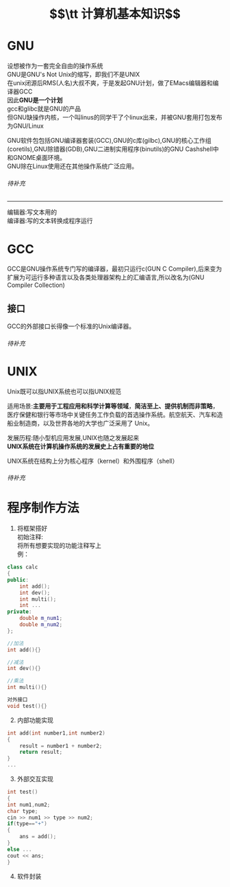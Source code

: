 # $$\tt 计算机基本知识$$
# **GNU**  

设想被作为一套完全自由的操作系统  
GNU是GNU's Not Unix的缩写，即我们不是UNIX  
在unix闭源后RMS(人名)大叔不爽，于是发起GNU计划，做了EMacs编辑器和编译器GCC  
因此**GNU是一个计划**  
gcc和glibc就是GNU的产品  
但GNU缺操作内核，一个叫linus的同学干了个linux出来，并被GNU套用打包发布为GNU/Linux  

GNU软件包包括GNU编译器套装(GCC),GNU的c库(gilbc),GNU的核心工作组(coretils),GNU除错器(GDB),GNU二进制实用程序(binutils)的GNU Cashshell中和GNOME桌面环境。  
GNU除在Linux使用还在其他操作系统广泛应用。
###### 待补充
***
编辑器:写文本用的  
编译器:写的文本转换成程序运行

# **GCC**

GCC是GNU操作系统专门写的编译器，最初只运行c(GUN C Compiler),后来变为扩展为可运行多种语言以及各类处理器架构上的汇编语言,所以改名为(GNU Compiler Collection)
## 接口
GCC的外部接口长得像一个标准的Unix编译器。
###### 待补充
# UNIX
Unix既可以指UNIX系统也可以指UNIX规范  

适用场景:**主要用于工程应用和科学计算等领域**，**简洁至上、提供机制而非策略**，医疗保健和银行等市场中关键任务工作负载的首选操作系统。航空航天、汽车和造船业制造商，以及世界各地的大学也广泛采用了 Unix。  

发展历程:随小型机应用发展,UNIX也随之发展起来  
**UNIX系统在计算机操作系统的发展史上占有重要的地位**

UNIX系统在结构上分为核心程序（kernel）和外围程序（shell）

###### 待补充  

# 程序制作方法  

1. 将框架搭好  
初始注释:   
将所有想要实现的功能注释写上    
例：
```cpp
class calc
{
public:
    int add();
    int dev();
    int multi();
    int ...
private:
    double m_num1;
    double m_num2;
};

//加法
int add(){}

//减法
int dev(){}

//乘法
int multi(){}

对外接口
void test(){}

```

2. 内部功能实现
```cpp
int add(int number1,int number2)
{
    result = number1 + number2;
    return result;
}
...
```

3. 外部交互实现
```cpp
int test()
{
int num1,num2;
char type;
cin >> num1 >> type >> num2;
if(type=="+")
{
    ans = add();
}
else ...
cout << ans;
}
```

4. 软件封装